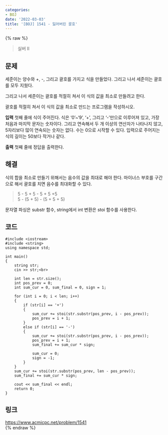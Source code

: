 ```yaml
---
categories:
- BOJ
date: '2022-03-03'
title: '[BOJ] 1541 - 잃어버린 괄호'
---
```


{% raw %}
>실버 II

## 문제
세준이는 양수와 +, -, 그리고 괄호를 가지고 식을 만들었다. 그리고 나서 세준이는 괄호를 모두 지웠다.

그리고 나서 세준이는 괄호를 적절히 쳐서 이 식의 값을 최소로 만들려고 한다.

괄호를 적절히 쳐서 이 식의 값을 최소로 만드는 프로그램을 작성하시오.

**입력**
첫째 줄에 식이 주어진다. 식은 ‘0’~‘9’, ‘+’, 그리고 ‘-’만으로 이루어져 있고, 가장 처음과 마지막 문자는 숫자이다. 그리고 연속해서 두 개 이상의 연산자가 나타나지 않고, 5자리보다 많이 연속되는 숫자는 없다. 수는 0으로 시작할 수 있다. 입력으로 주어지는 식의 길이는 50보다 작거나 같다.

**출력**
첫째 줄에 정답을 출력한다.

##  해결
식의 합을 최소로 만들기 위해서는 음수의 값을 최대로 해야 한다. 마이너스 부호를 구간으로 해서 괄호를 치면 음수를 최대화할 수 있다.
> 5 - 5 + 5 - 5 + 5 +5<br>
> 5 - (5 + 5) - (5 + 5 + 5)<br>

문자열 파싱은 substr 함수, string에서 int 변환은 stoi 함수를 사용한다.

## 코드
```
#include <iostream>
#include <string>
using namespace std;

int main()
{
	string str;
	cin >> str;<br>
	
	int len = str.size();
	int pos_prev = 0;
	int sum_cur = 0, sum_final = 0, sign = 1;

	for (int i = 0; i < len; i++)
	{
		if (str[i] == '+')
		{
			sum_cur += stoi(str.substr(pos_prev, i - pos_prev));
			pos_prev = i + 1;
		}
		else if (str[i] == '-')
		{
			sum_cur += stoi(str.substr(pos_prev, i - pos_prev));
			pos_prev = i + 1;
			sum_final += sum_cur * sign;

			sum_cur = 0;
			sign = -1;
		}
	}
	sum_cur += stoi(str.substr(pos_prev, len - pos_prev));
	sum_final += sum_cur * sign;

	cout << sum_final << endl;
	return 0;
}
```

## 링크
https://www.acmicpc.net/problem/1541<br>
{% endraw %}